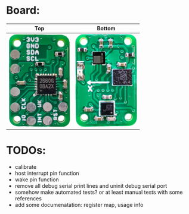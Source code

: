 # Board:
Top | Bottom
--- | ---
<img src="img/small_top_side.png" alt="Board top side" width="auto" height="250" style="object-fit:cover;"> | <img src="img/small_bottom_side.png" alt="Board bottom side" width="auto" height="250" style="object-fit:cover;">

# TODOs:
- calibrate
- host interrupt pin function
- wake pin function
- remove all debug serial print lines and uninit debug serial port
- somehow make automated tests? or at least manual tests with some references
- add some documenatation: register map, usage info